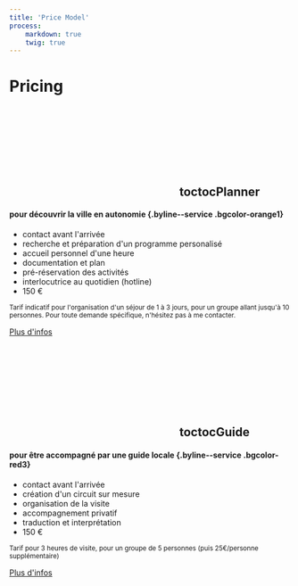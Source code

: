 ```yaml
---
title: 'Price Model'
process:
    markdown: true
    twig: true
---
```


# Pricing

<div class="cell cell-padded cell-in-row cell-pricing" markdown="1">

<h2 class="headline--service beta color-orange1">
<svg class="icon--service" xmlns:xlink="http://www.w3.org/1999/xlink"><use xlink:href="{{ page.find('/images').media['icons-global_rdcd.svg'].url() }}#icon-toctocPlanner" /></svg>
<span class="font-light">toctoc</span><span>Planner</span>
</h2>  

#### pour découvrir la ville en autonomie {.byline--service .bgcolor-orange1}

<ul class="checklist color-orange1" markdown="1">
<li class="fa fa-check">contact avant l'arrivée
<li class="fa fa-check">recherche et préparation d'un programme personalisé 
<li class="fa fa-check">accueil personnel d'une heure
<li class="fa fa-check">documentation et plan
<li class="fa fa-check">pré-réservation des activités
<li class="fa fa-check">interlocutrice au quotidien (hotline)
<li class="list-total">150 €
</ul>  

<small>Tarif indicatif pour l'organisation d'un séjour de 1 à 3 jours, pour un groupe allant jusqu'à 10 personnes. Pour toute demande spécifique, n'hésitez pas à me contacter.</small>  

<a href="" class="btn btn-l btn-orange">Plus d'infos</a>    
</div>



<div class="cell cell-padded cell-in-row cell-pricing" markdown="1">

<h2 class="headline--service beta color-red3">
<svg class="icon--service" xmlns:xlink="http://www.w3.org/1999/xlink"><use xlink:href="{{ page.find('/images').media['icons-global_rdcd.svg'].url() }}#icon-toctocGuide" /></svg>
<span class="font-light">toctoc</span><span>Guide</span>
</h2>  

#### pour être accompagné par une guide locale {.byline--service .bgcolor-red3}

<ul class="checklist color-red3" markdown="1">
<li class="fa fa-check">contact avant l'arrivée
<li class="fa fa-check">création d'un circuit sur mesure
<li class="fa fa-check">organisation de la visite
<li class="fa fa-check">accompagnement privatif
<li class="fa fa-check">traduction et interprétation
<li class="list-total">150 €
</ul>

<small>Tarif pour 3 heures de visite, pour un groupe de 5 personnes (puis 25€/personne supplémentaire)</small>  

<a href="" class="btn btn-l btn-red">Plus d'infos</a>
</div>